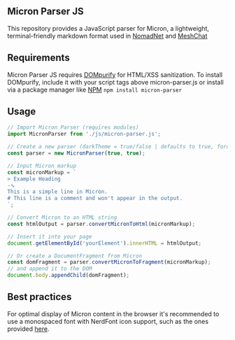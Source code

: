 Micron Parser JS
-
This repository provides a JavaScript parser for Micron, a lightweight, terminal-friendly markdown format used
in  [NomadNet](https://github.com/markqvist/NomadNet) and [MeshChat](https://github.com/liamcottle/reticulum-meshchat)

## Requirements

Micron Parser JS requires [DOMpurify](https://github.com/cure53/DOMPurify) for HTML/XSS sanitization. To install DOMpurify, include it with your script tags above micron-parser.js or install via a package manager like [NPM](https://www.npmjs.com/package/micron-parser) `npm install micron-parser`


## Usage

```js
// Import Micron Parser (requires modules)
import MicronParser from './js/micron-parser.js';

// Create a new parser (darkTheme = true/false | defaults to true, forceMonospace = true/false | defaults to true)
const parser = new MicronParser(true, true);

// Input Micron markup
const micronMarkup = `
> Example Heading
-∿
This is a simple line in Micron.
# This line is a comment and won't appear in the output.
`;

// Convert Micron to an HTML string
const htmlOutput = parser.convertMicronToHtml(micronMarkup);

// Insert it into your page
document.getElementById('yourElement').innerHTML = htmlOutput;

// Or create a DocumentFragment from Micron
const domFragment = parser.convertMicronToFragment(micronMarkup);
// and append it to the DOM
document.body.appendChild(domFragment);
```

## Best practices

For optimal display of Micron content in the browser it's recommended to use a monospaced font with NerdFont icon support, such as the ones provided [here](https://www.nerdfonts.com/font-downloads).



